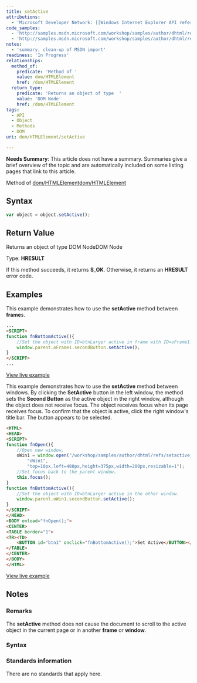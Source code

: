 ```yaml
---
title: setActive
attributions:
  - 'Microsoft Developer Network: [[Windows Internet Explorer API reference](http://msdn.microsoft.com/en-us/library/ie/hh828809%28v=vs.85%29.aspx) Article]'
code_samples:
  - 'http://samples.msdn.microsoft.com/workshop/samples/author/dhtml/refs/setActive.htm'
  - 'http://samples.msdn.microsoft.com/workshop/samples/author/dhtml/refs/setActive_2.htm'
notes:
  - 'summary, clean-up of MSDN import'
readiness: 'In Progress'
relationships:
  method_of:
    predicate: 'Method of '
    value: dom/HTMLElement
    href: /dom/HTMLElement
  return_type:
    predicate: 'Returns an object of type  '
    value: 'DOM Node'
    href: /dom/HTMLElement
tags:
  - API
  - Object
  - Methods
  - DOM
uri: dom/HTMLElement/setActive

---
```

**Needs Summary**: This article does not have a summary. Summaries give a brief overview of the topic and are automatically included on some listing pages that link to this article.

Method of [dom/HTMLElement](/dom/HTMLElement)[dom/HTMLElement](/dom/HTMLElement)

## <span>Syntax</span>

``` js
var object = object.setActive();
```

## <span>Return Value</span>

Returns an object of type DOM NodeDOM Node

Type: **HRESULT**

If this method succeeds, it returns **S\_OK**. Otherwise, it returns an **HRESULT** error code.

## <span>Examples</span>

This example demonstrates how to use the **setActive** method between **frame**s.

``` html
...
<SCRIPT>
function fnBottomActive(){
    //Set the object with ID=btnLarger active in frame with ID=oFrame1.
    window.parent.oFrame1.secondButton.setActive();
}
</SCRIPT>
...
```

[View live example](http://samples.msdn.microsoft.com/workshop/samples/author/dhtml/refs/setActive.htm)

This example demonstrates how to use the **setActive** method between windows. By clicking the **SetActive** button in the left window, the method sets the **Second Button** as the active object in the right window, although the object does not receive focus. The object receives focus when its page receives focus. To confirm that the object is active, click the right window's title bar. The button appears to be selected.

``` html
<HTML>
<HEAD>
<SCRIPT>
function fnOpen(){
    //Open new window.
    oWin1 = window.open("/workshop/samples/author/dhtml/refs/setactive_content.htm",
        "oWin1",
        "top=10px,left=480px,height=375px,width=200px,resizable=1");
    //Set focus back to the parent window.
    this.focus();
}
function fnBottomActive(){
    //Set the object with ID=btnLarger active in the other window.
    window.parent.oWin1.secondButton.setActive();
}
</SCRIPT>
</HEAD>
<BODY onload="fnOpen();">
<CENTER>
<TABLE border="1">
<TR><TD>
    <BUTTON id="btn1" onclick="fnBottomActive();">Set Active</BUTTON></TD></TR>
</TABLE>
</CENTER>
</BODY>
</HTML>
```

[View live example](http://samples.msdn.microsoft.com/workshop/samples/author/dhtml/refs/setActive_2.htm)

## <span>Notes</span>

### <span>Remarks</span>

The **setActive** method does not cause the document to scroll to the active object in the current page or in another **frame** or **window**.

### <span>Syntax</span>

### <span>Standards information</span>

There are no standards that apply here.